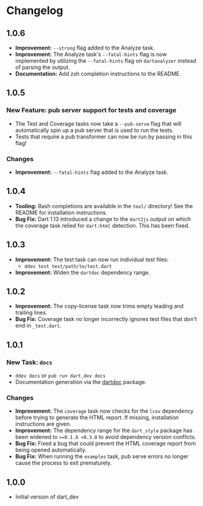 # Changelog

## 1.0.6

- **Improvement:** `--strong` flag added to the Analyze task.
- **Improvement:** The Analyze task's `--fatal-hints` flag is now implemented
   by utilizing the `--fatal-hints` flag on `dartanalyzer` instead of parsing
   the output.
- **Documentation:** Add zsh completion instructions to the README.

## 1.0.5

### New Feature: pub server support for tests and coverage

- The Test and Coverage tasks now take a `--pub-serve` flag that will
  automatically spin up a pub server that is used to run the tests.
- Tests that require a pub transformer can now be run by passing in this flag!

### Changes

- **Improvement:** `--fatal-hints` flag added to the Analyze task.

## 1.0.4

- **Tooling:** Bash completions are available in the `tool/` directory! See the
  README for installation instructions.
- **Bug Fix:** Dart 1.13 introduced a change to the `dart2js` output on which
  the coverage task relied for `dart:html` detection. This has been fixed.

## 1.0.3

- **Improvement:** The test task can now run individual test files:
  - `ddev test test/path/to/test.dart`
- **Improvement:** Widen the `dartdoc` dependency range.

## 1.0.2

- **Improvement:** The copy-license task now trims empty leading and trailing
  lines.
- **Bug Fix:** Coverage task no longer incorrectly ignores test files that don't
  end in `_test.dart`.

## 1.0.1

### New Task: `docs`

- `ddev docs` or `pub run dart_dev docs`
- Documentation generation via the
  [dartdoc](https://github.com/dart-lang/dartdoc) package.
  
### Changes

- **Improvement:** The `coverage` task now checks for the `lcov` dependency
  before trying to generate the HTML report. If missing, installation
  instructions are given.
- **Improvement:** The dependency range for the `dart_style` package has been
  widened to `>=0.1.8 <0.3.0` to avoid dependency version conflicts.
- **Bug Fix:** Fixed a bug that could prevent the HTML coverage report from
  being opened automatically.
- **Bug Fix:** When running the `examples` task, pub serve errors no longer
  cause the process to exit prematurely.

## 1.0.0
- Initial version of dart_dev
